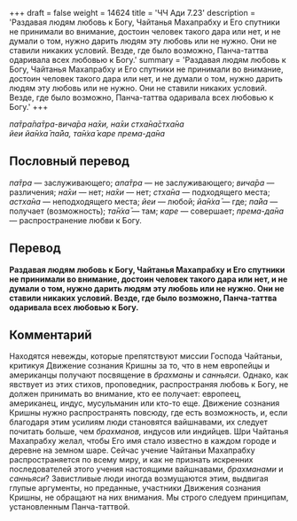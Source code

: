 +++
draft = false
weight = 14624
title = 'ЧЧ Ади 7.23'
description = 'Раздавая людям любовь к Богу, Чайтанья Махапрабху и Его спутники не принимали во внимание, достоин человек такого дара или нет, и не думали о том, нужно дарить людям эту любовь или не нужно. Они не ставили никаких условий. Везде, где было возможно, Панча-таттва одаривала всех любовью к Богу.'
summary = 'Раздавая людям любовь к Богу, Чайтанья Махапрабху и Его спутники не принимали во внимание, достоин человек такого дара или нет, и не думали о том, нужно дарить людям эту любовь или не нужно. Они не ставили никаких условий. Везде, где было возможно, Панча-таттва одаривала всех любовью к Богу.'
+++

_па̄тра̄па̄тра-вича̄ра на̄хи, на̄хи стха̄на̄стха̄на  
йеи йа̄н̇ха̄ па̄йа, та̄н̇ха̄ каре према-да̄на_

## Пословный перевод

_па̄тра_ — заслуживающего; _апа̄тра_ — не заслуживающего; _вича̄ра_ — различения; _на̄хи_ — нет; _на̄хи_ — нет; _стха̄на_ — подходящего места; _астха̄на_ — неподходящего места; _йеи_ — любой; _йа̄н̇ха̄_ — где; _па̄йа_ — получает (возможность); _та̄н̇ха̄_ — там; _каре_ — совершает; _према_\-_да̄на_ — распространение любви к Богу.

## Перевод

**Раздавая людям любовь к Богу, Чайтанья Махапрабху и Его спутники не принимали во внимание, достоин человек такого дара или нет, и не думали о том, нужно дарить людям эту любовь или не нужно. Они не ставили никаких условий. Везде, где было возможно, Панча-таттва одаривала всех любовью к Богу.**

## Комментарий

Находятся невежды, которые препятствуют миссии Господа Чайтаньи, критикуя Движение сознания Кришны за то, что в нем европейцы и американцы получают посвящение в _брахманы_ и _санньяси_. Однако, как явствует из этих стихов, проповедник, распространяя любовь к Богу, не должен принимать во внимание, кто ее получает: европеец, американец, индус, мусульманин или кто-то еще. Движение сознания Кришны нужно распространять повсюду, где есть возможность, и, если благодаря этим усилиям люди становятся вайшнавами, их следует почитать больше, чем _брахманов,_ индусов или индийцев. Шри Чайтанья Махапрабху желал, чтобы Его имя стало известно в каждом городе и деревне на земном шаре. Сейчас учение Чайтаньи Махапрабху распространяется по всему миру, и как не признать искренних последователей этого учения настоящими вайшнавами, _брахманами_ и _санньяси_? Завистливые люди иногда возмущаются этим, выдвигая глупые аргументы, но преданные, участники Движения сознания Кришны, не обращают на них внимания. Мы строго следуем принципам, установленным Панча-таттвой.

